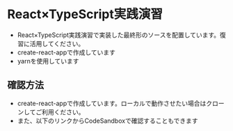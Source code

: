 
# React×TypeScript実践演習

- React×TypeScript実践演習で実装した最終形のソースを配置しています。復習に活用してください。
- create-react-appで作成しています
- yarnを使用しています

## 確認方法

- create-react-appで作成しています。ローカルで動作させたい場合はクローンしてご利用ください。
- また、以下のリンクからCodeSandboxで確認することもできます

[]()
